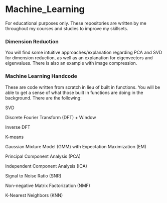 # Machine_Learning
For educational purposes only. These repositories are written by me throughout my courses and studies to improve my skillsets.

### Dimension Reduction
You will find some intuitive approaches/explanation regarding PCA and SVD for dimension reduction, as well as an explanation for eigenvectors and eigenvalues. 
There is also an example with image compression.

### Machine Learning Handcode
These are code written from scratch in lieu of built in functions. You will be able to get a sense of what those built in functions are doing in the background. There are the following:

SVD

Discrete Fourier Transform (DFT) + Window

Inverse DFT

K-means

Gaussian Mixture Model (GMM) with Expectation Maximization (EM)

Principal Component Analysis (PCA)

Independent Component Analysis (ICA)

Signal to Noise Ratio (SNR)

Non-negative Matrix Factorization (NMF)

K-Nearest Neighbors (KNN)


